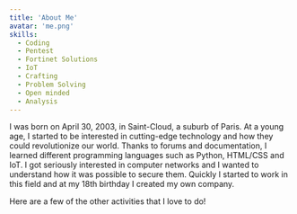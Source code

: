 ```yaml
---
title: 'About Me'
avatar: 'me.png'
skills:
  - Coding
  - Pentest
  - Fortinet Solutions
  - IoT
  - Crafting
  - Problem Solving
  - Open minded
  - Analysis
---
```


I was born on April 30, 2003, in Saint-Cloud, a suburb of Paris. At a young age, I started to be interested in cutting-edge technology and how they could revolutionize our world. Thanks to forums and documentation, I learned different programming languages such as Python, HTML/CSS and IoT. I got seriously interested in computer networks and I wanted to understand how it was possible to secure them. Quickly I started to work in this field and at my 18th birthday I created my own company.

Here are a few of the other activities that I love to do!
